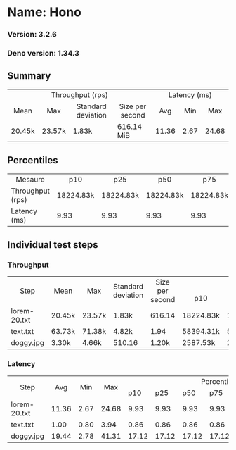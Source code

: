 # Name: Hono 
  
  ### Version: 3.2.6
  ### Deno version: 1.34.3

## Summary
<table>
<tr>
    <td align="center" colspan="4">Throughput (rps)</td>
    <td align="center" colspan="3">Latency (ms)</td>
</tr>
<tr>
    <td align="center">Mean</td>
    <td align="center">Max</td>
    <td align="center">Standard deviation</td>
    <td align="center">Size per second</td>
    <td align="center">Avg</td>
    <td align="center">Min</td>
    <td align="center">Max</td>
</tr>
<tr>
    <td>20.45k</td>
    <td>23.57k</td>
    <td>1.83k</td>
    <td>616.14 MiB</td>
    <td>11.36</td>
    <td>2.67</td>
    <td>24.68</td>
</tr>
</table>

## Percentiles

<table>
<tr>
  <td align="center">Mesaure</td>
  <td align="center">p10</td>
  <td align="center">p25</td>
  <td align="center">p50</td>
  <td align="center">p75</td>
  <td align="center">p90</td>
  <td align="center">p95</td>
  <td align="center">p99</td>
</tr>
<tr>
  <td>Throughput (rps)</td>
  <td>18224.83k</td>
  <td>18224.83k</td>
  <td>18224.83k</td>
  <td>18224.83k</td>
  <td>22661.28k</td>
  <td>22988.88k</td>
  <td>23455.49k</td>
</tr>
<tr>
  <td>Latency (ms)</td>
  <td>9.93</td>
  <td>9.93</td>
  <td>9.93</td>
  <td>9.93</td>
  <td>13.01</td>
  <td>13.62</td>
  <td>14.98</td>
</tr>
</table>

## Individual test steps

### Throughput

<table>
<tr>
  <td align="center" rowspan="2">Step</td>
  <td align="center" rowspan="2">Mean</td>
  <td align="center" rowspan="2">Max</td>
  <td align="center" rowspan="2">Standard deviation</td>
  <td align="center" rowspan="2">Size per second</td>
  <td align="center" colspan="7">Percentiles</td>
</tr>
<tr>
  <!-- still Step -->
  <!-- still Mean -->
  <!-- still Max -->
  <!-- still Standard deviation -->
  <!-- still Size per second -->
  <td align="center">p10</td>
  <td align="center">p25</td>
  <td align="center">p50</td>
  <td align="center">p75</td>
  <td align="center">p90</td>
  <td align="center">p95</td>
  <td align="center">p99</td>
</tr>
<tr>
  <td>lorem-20.txt</td>
  <td>20.45k</td>
  <td>23.57k</td>
  <td>1.83k</td>
  <td>616.14</td>
  <td>18224.83k</td>
  <td>18224.83k</td>
  <td>18224.83k</td>
  <td>18224.83k</td>
  <td>22661.28k</td>
  <td>22988.88k</td>
  <td>23455.49k</td>
</tr><tr>
  <td>text.txt</td>
  <td>63.73k</td>
  <td>71.38k</td>
  <td>4.82k</td>
  <td>1.94</td>
  <td>58394.31k</td>
  <td>58394.31k</td>
  <td>58394.31k</td>
  <td>58394.31k</td>
  <td>69800.28k</td>
  <td>70448.53k</td>
  <td>71383.69k</td>
</tr><tr>
  <td>doggy.jpg</td>
  <td>3.30k</td>
  <td>4.66k</td>
  <td>510.16</td>
  <td>1.20k</td>
  <td>2587.53k</td>
  <td>2587.53k</td>
  <td>2587.53k</td>
  <td>2587.53k</td>
  <td>3927.26k</td>
  <td>4176.48k</td>
  <td>4471.26k</td>
</tr></table>

### Latency

<table>
<tr>
  <td align="center" rowspan="2">Step</td>
  <td align="center" rowspan="2">Avg</td>
  <td align="center" rowspan="2">Min</td>
  <td align="center" rowspan="2">Max</td>
  <td align="center" colspan="7">Percentiles</td>
</tr>
<tr>
  <!-- still Avg -->
  <!-- still Min -->
  <!-- still Max -->
  <td>p10</td>
  <td>p25</td>
  <td>p50</td>
  <td>p75</td>
  <td>p90</td>
  <td>p95</td>
  <td>p99</td>
</tr>
<tr>
  <td>lorem-20.txt</td>
  <td>11.36</td>
  <td>2.67</td>
  <td>24.68</td>
  <td>9.93</td>
  <td>9.93</td>
  <td>9.93</td>
  <td>9.93</td>
  <td>13.01</td>
  <td>13.62</td>
  <td>14.98</td>
</tr><tr>
  <td>text.txt</td>
  <td>1.00</td>
  <td>0.80</td>
  <td>3.94</td>
  <td>0.86</td>
  <td>0.86</td>
  <td>0.86</td>
  <td>0.86</td>
  <td>1.14</td>
  <td>1.40</td>
  <td>1.83</td>
</tr><tr>
  <td>doggy.jpg</td>
  <td>19.44</td>
  <td>2.78</td>
  <td>41.31</td>
  <td>17.12</td>
  <td>17.12</td>
  <td>17.12</td>
  <td>17.12</td>
  <td>21.98</td>
  <td>22.77</td>
  <td>24.77</td>
</tr></table>